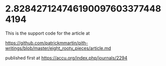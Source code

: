 2.8284271247461900976033774484194
===

This is the support code for the article at

https://github.com/patrickmmartin/pith-writings/blob/master/eight_rooty_pieces/article.md

published first at https://accu.org/index.php/journals/2294




